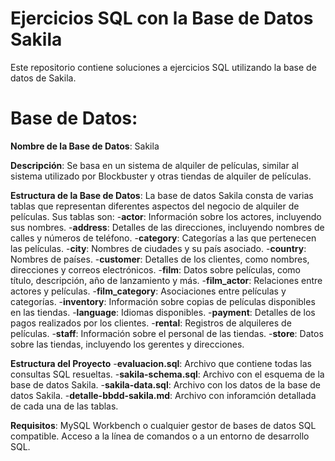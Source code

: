 # Ejercicios SQL con la Base de Datos Sakila
Este repositorio contiene soluciones a ejercicios SQL utilizando la base de datos de Sakila. 
# Base de Datos:
**Nombre de la Base de Datos**: Sakila

**Descripción**: Se basa en un sistema de alquiler de películas, similar al sistema utilizado por Blockbuster y otras tiendas de alquiler de películas.

**Estructura de la Base de Datos**: La base de datos Sakila consta de varias tablas que representan diferentes aspectos del negocio de alquiler de películas. Sus tablas son:
    -**actor**: Información sobre los actores, incluyendo sus nombres.
    -**address**: Detalles de las direcciones, incluyendo nombres de calles y números de teléfono.
    -**category**: Categorías a las que pertenecen las películas.
-**city**: Nombres de ciudades y su país asociado.
-**country**: Nombres de países.
-**customer**: Detalles de los clientes, como nombres, direcciones y correos electrónicos.
-**film**: Datos sobre películas, como título, descripción, año de lanzamiento y más.
-**film_actor**: Relaciones entre actores y películas.
-**film_category**: Asociaciones entre películas y categorías.
-**inventory**: Información sobre copias de películas disponibles en las tiendas.
-**language**: Idiomas disponibles.
-**payment**: Detalles de los pagos realizados por los clientes.
-**rental**: Registros de alquileres de películas.
-**staff**: Información sobre el personal de las tiendas.
-**store**: Datos sobre las tiendas, incluyendo los gerentes y direcciones.

**Estructura del Proyecto**
-**evaluacion.sql**: Archivo que contiene todas las consultas SQL resueltas.
-**sakila-schema.sql**: Archivo con el esquema de la base de datos Sakila.
-**sakila-data.sql**: Archivo con los datos de la base de datos Sakila.
-**detalle-bbdd-sakila.md**: Archivo con inforamción detallada de cada una de las tablas.
    
**Requisitos**:
MySQL Workbench o cualquier gestor de bases de datos SQL compatible.
Acceso a la línea de comandos o a un entorno de desarrollo SQL.